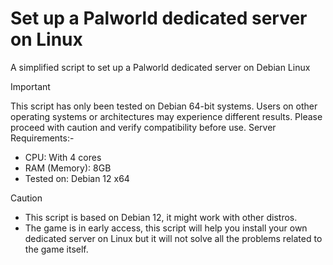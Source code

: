 # Set up a Palworld dedicated server on Linux
A simplified script to set up a Palworld dedicated server on Debian Linux

> [!IMPORTANT]
> This script has only been tested on Debian 64-bit systems. Users on other operating systems or architectures may experience different results. Please proceed with caution and verify compatibility before use.
> Server Requirements:-
> - CPU: With 4 cores
> - RAM (Memory): 8GB
> - Tested on: Debian 12 x64

> [!CAUTION]
> - This script is based on Debian 12, it might work with other distros.
> - The game is in early access, this script will help you install your own dedicated server on Linux but it will not solve all the problems related to the game itself.
